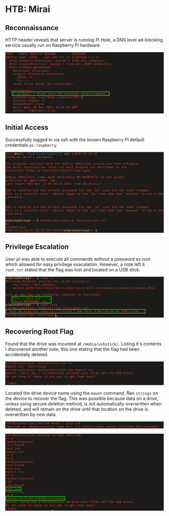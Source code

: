 # HTB: Mirai

## Reconnaissance

HTTP header reveals that server is running Pi Hole, a DNS level ad-blocking
service usually run on Raspberry Pi hardware.

![Pi-Hole in HTTP Header](screenshots/2022-11-02_12-15.png)

## Initial Access

Successfully logged in via ssh with the known Raspberry Pi default credentials
`pi:raspberry`. 

![Proof of command execution as user pi](screenshots/user_proof.png)

## Privilege Escalation

User _pi_ was able to execute all commands without a password as _root_ which
allowed for easy privilege esacalation. However, a note left it `root.txt`
stated that the flag was lost and located on a USB stick.

![Command execution as root, but flag lost.](screenshots/2022-11-02_12-23.png)

## Recovering Root Flag

Found that the drive was mounted at `/media/usbstick/`. Listing it's contents 
I discovered another note, this one stating that the flag had been accidentally 
deleted. 

![USB mount point located](screenshots/2022-11-02_12-26.png)

Located the drive device name using the `mount` command. Ran `strings` on the
device to recover the flag. This was possible because data on a drive, unless
using secure deletion method, is not automatically overwritten when deleted, and
will remain on the drive until that location on the drive is overwritten by new
data. 

![Located device name](screenshots/2022-11-02_12-29.png)

![Recovery of root flag](screenshots/root_proof.png)
